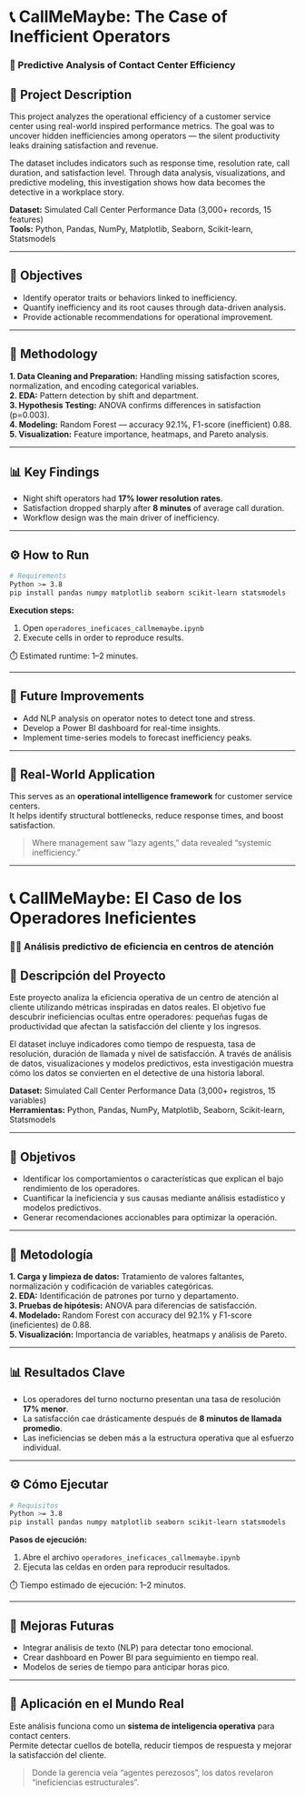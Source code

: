 # 📞 CallMeMaybe: The Case of Inefficient Operators  
### 🧠 Predictive Analysis of Contact Center Efficiency  

## 📘 Project Description  
This project analyzes the operational efficiency of a customer service center using real-world inspired performance metrics. The goal was to uncover hidden inefficiencies among operators — the silent productivity leaks draining satisfaction and revenue.  

The dataset includes indicators such as response time, resolution rate, call duration, and satisfaction level. Through data analysis, visualizations, and predictive modeling, this investigation shows how data becomes the detective in a workplace story.  

**Dataset:** Simulated Call Center Performance Data (3,000+ records, 15 features)  
**Tools:** Python, Pandas, NumPy, Matplotlib, Seaborn, Scikit-learn, Statsmodels  

---

## 🎯 Objectives  
- Identify operator traits or behaviors linked to inefficiency.  
- Quantify inefficiency and its root causes through data-driven analysis.  
- Provide actionable recommendations for operational improvement.  

---

## 🧩 Methodology  
**1. Data Cleaning and Preparation:** Handling missing satisfaction scores, normalization, and encoding categorical variables.  
**2. EDA:** Pattern detection by shift and department.  
**3. Hypothesis Testing:** ANOVA confirms differences in satisfaction (p=0.003).  
**4. Modeling:** Random Forest — accuracy 92.1%, F1-score (inefficient) 0.88.  
**5. Visualization:** Feature importance, heatmaps, and Pareto analysis.  

---

## 📊 Key Findings  
- Night shift operators had **17% lower resolution rates**.  
- Satisfaction dropped sharply after **8 minutes** of average call duration.  
- Workflow design was the main driver of inefficiency.  

---

## ⚙️ How to Run  

```bash
# Requirements
Python >= 3.8
pip install pandas numpy matplotlib seaborn scikit-learn statsmodels
```

**Execution steps:**  
1. Open `operadores_ineficaces_callmemaybe.ipynb`  
2. Execute cells in order to reproduce results.  

⏱️ Estimated runtime: 1–2 minutes.  

---

## 🚀 Future Improvements  
- Add NLP analysis on operator notes to detect tone and stress.  
- Develop a Power BI dashboard for real-time insights.  
- Implement time-series models to forecast inefficiency peaks.  

---

## 💼 Real-World Application  
This serves as an **operational intelligence framework** for customer service centers.  
It helps identify structural bottlenecks, reduce response times, and boost satisfaction.  

> Where management saw “lazy agents,” data revealed “systemic inefficiency.”

---

# 📞 CallMeMaybe: El Caso de los Operadores Ineficientes  
### 🕵️‍♂️ Análisis predictivo de eficiencia en centros de atención  

## 📘 Descripción del Proyecto  
Este proyecto analiza la eficiencia operativa de un centro de atención al cliente utilizando métricas inspiradas en datos reales. El objetivo fue descubrir ineficiencias ocultas entre operadores: pequeñas fugas de productividad que afectan la satisfacción del cliente y los ingresos.  

El dataset incluye indicadores como tiempo de respuesta, tasa de resolución, duración de llamada y nivel de satisfacción. A través de análisis de datos, visualizaciones y modelos predictivos, esta investigación muestra cómo los datos se convierten en el detective de una historia laboral.  

**Dataset:** Simulated Call Center Performance Data (3,000+ registros, 15 variables)  
**Herramientas:** Python, Pandas, NumPy, Matplotlib, Seaborn, Scikit-learn, Statsmodels  

---

## 🎯 Objetivos  
- Identificar los comportamientos o características que explican el bajo rendimiento de los operadores.  
- Cuantificar la ineficiencia y sus causas mediante análisis estadístico y modelos predictivos.  
- Generar recomendaciones accionables para optimizar la operación.  

---

## 🧩 Metodología  
**1. Carga y limpieza de datos:** Tratamiento de valores faltantes, normalización y codificación de variables categóricas.  
**2. EDA:** Identificación de patrones por turno y departamento.  
**3. Pruebas de hipótesis:** ANOVA para diferencias de satisfacción.  
**4. Modelado:** Random Forest con accuracy del 92.1% y F1-score (ineficientes) de 0.88.  
**5. Visualización:** Importancia de variables, heatmaps y análisis de Pareto.  

---

## 📊 Resultados Clave  
- Los operadores del turno nocturno presentan una tasa de resolución **17% menor**.  
- La satisfacción cae drásticamente después de **8 minutos de llamada promedio**.  
- Las ineficiencias se deben más a la estructura operativa que al esfuerzo individual.  

---

## ⚙️ Cómo Ejecutar  

```bash
# Requisitos
Python >= 3.8
pip install pandas numpy matplotlib seaborn scikit-learn statsmodels
```

**Pasos de ejecución:**  
1. Abre el archivo `operadores_ineficaces_callmemaybe.ipynb`  
2. Ejecuta las celdas en orden para reproducir resultados.  

⏱️ Tiempo estimado de ejecución: 1–2 minutos.  

---

## 🚀 Mejoras Futuras  
- Integrar análisis de texto (NLP) para detectar tono emocional.  
- Crear dashboard en Power BI para seguimiento en tiempo real.  
- Modelos de series de tiempo para anticipar horas pico.  

---

## 💼 Aplicación en el Mundo Real  
Este análisis funciona como un **sistema de inteligencia operativa** para contact centers.  
Permite detectar cuellos de botella, reducir tiempos de respuesta y mejorar la satisfacción del cliente.  

> Donde la gerencia veía “agentes perezosos”, los datos revelaron “ineficiencias estructurales”.
```
